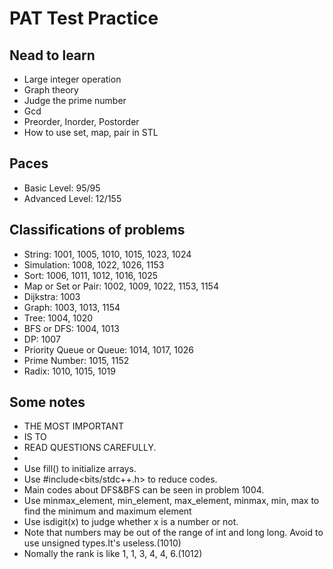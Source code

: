# PAT Test Practice

## Nead to learn
* Large integer operation
* Graph theory
* Judge the prime number
* Gcd
* Preorder, Inorder, Postorder
* How to use set, map, pair in STL

## Paces
* Basic Level: 95/95
* Advanced Level: 12/155

## Classifications of problems 
* String: 1001, 1005, 1010, 1015, 1023, 1024
* Simulation: 1008, 1022, 1026, 1153
* Sort: 1006, 1011, 1012, 1016, 1025
* Map or Set or Pair: 1002, 1009, 1022, 1153, 1154
* Dijkstra: 1003
* Graph: 1003, 1013, 1154
* Tree: 1004, 1020
* BFS or DFS: 1004, 1013
* DP: 1007
* Priority Queue or Queue: 1014, 1017, 1026
* Prime Number: 1015, 1152
* Radix: 1010, 1015, 1019

## Some notes
* THE MOST IMPORTANT 
* IS TO 
* READ QUESTIONS CAREFULLY.
* 
* Use fill() to initialize arrays.
* Use #include<bits/stdc++.h> to reduce codes.
* Main codes about DFS&BFS can be seen in problem 1004.
* Use minmax_element, min_element, max_element, minmax, min, max to find the minimum and maximum element
* Use isdigit(x) to judge whether x is a number or not.
* Note that numbers may be out of the range of int and long long. Avoid to use unsigned types.It's useless.(1010)
* Nomally the rank is like 1, 1, 3, 4, 4, 6.(1012)

